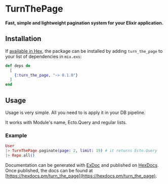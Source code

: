 # TurnThePage

**Fast, simple and lightweight pagination system for your Elixir application.**

## Installation

If [available in Hex](https://hex.pm/docs/publish), the package can be installed
by adding `turn_the_page` to your list of dependencies in `mix.exs`:

```elixir
def deps do
  [
    {:turn_the_page, "~> 0.1.0"}
  ]
end
```

## Usage

Usage is very simple. All you need to is apply it in your DB pipeline.

It works with Module's name, Ecto.Query and regular lists.

### Example
```elixir
User
|> TurnThePage.paginate(page: 2, limit: 15) # it returns Ecto.Query
|> Repo.all()
```

Documentation can be generated with [ExDoc](https://github.com/elixir-lang/ex_doc)
and published on [HexDocs](https://hexdocs.pm). Once published, the docs can
be found at [https://hexdocs.pm/turn_the_page](https://hexdocs.pm/turn_the_page).
